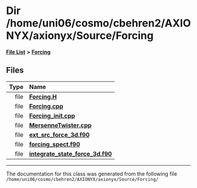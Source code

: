 
# Dir /home/uni06/cosmo/cbehren2/AXIONYX/axionyx/Source/Forcing


[**File List**](files.md) **>** [**Forcing**](dir_45682215f16eaf57f766b3c547de68bc.md)











## Files

| Type | Name |
| ---: | :--- |
| file | [**Forcing.H**](Forcing_8H.md) <br> |
| file | [**Forcing.cpp**](Forcing_8cpp.md) <br> |
| file | [**Forcing\_init.cpp**](Forcing__init_8cpp.md) <br> |
| file | [**MersenneTwister.cpp**](MersenneTwister_8cpp.md) <br> |
| file | [**ext\_src\_force\_3d.f90**](ext__src__force__3d_8f90.md) <br> |
| file | [**forcing\_spect.f90**](forcing__spect_8f90.md) <br> |
| file | [**integrate\_state\_force\_3d.f90**](integrate__state__force__3d_8f90.md) <br> |


















------------------------------
The documentation for this class was generated from the following file `/home/uni06/cosmo/cbehren2/AXIONYX/axionyx/Source/Forcing/`